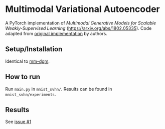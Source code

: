 # Multimodal Variational Autoencoder
A PyTorch implementation of *Multimodal Generative Models for Scalable Weakly-Supervised Learning* (https://arxiv.org/abs/1802.05335). Code adapted from [original implementation](https://github.com/mhw32/multimodal-vae-public) by authors.

## Setup/Installation
Identical to [mm-dgm](https://github.com/iffsid/mmvae).

## How to run
Run `main.py` in `mnist_svhn/`. Results can be found in `mnist_svhn/experiments`.

## Results
See [issue #1](https://github.com/YugeTen/QMVAE-mmdgm/issues/1)
